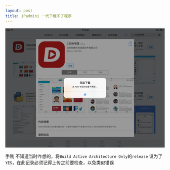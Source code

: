 ```yaml
---
layout: post
title: iPadmini 一代下载不了程序
---
```


![](https://raw.githubusercontent.com/QuanGe/QuanGe.github.io/master/images/appCannotDownload.PNG)

手贱 不知道当时咋想的，将`Build Active Architecture Only`的`release` 设为了`YES`，在此记录必须记得上传之前要检查，以免类似错误
